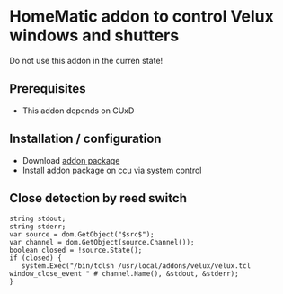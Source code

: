 # HomeMatic addon to control Velux windows and shutters
Do not use this addon in the curren state!

## Prerequisites
* This addon depends on CUxD

## Installation / configuration
* Download [addon package](https://github.com/j-a-n/homematic-addon-velux/raw/master/hm-velux.tar.gz)
* Install addon package on ccu via system control


## Close detection by reed switch
```
string stdout;
string stderr;
var source = dom.GetObject("$src$");
var channel = dom.GetObject(source.Channel());
boolean closed = !source.State();
if (closed) {
   system.Exec("/bin/tclsh /usr/local/addons/velux/velux.tcl window_close_event " # channel.Name(), &stdout, &stderr);
}
```